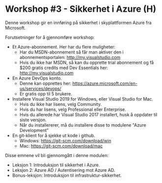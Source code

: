 # Workshop #3 - Sikkerhet i Azure (H)

Denne workshop gir en innføring på sikkerhet i skyplattformen Azure fra Microsoft.

Forutsetninger for å gjennomføre workshop:
* Et Azure-abonnement. Her har du flere muligheter:
  * Har du MSDN-abonnement så får man aktiver den i abonnementsportalen: http://my.visualstudio.com
  * Hvis du ikke har MSDN, så kan du opprette trial abonnement og få $200 gratis credits med Dev Essentials her: http://my.visualstudio.com  
* En Azure DevOps konto. 
  * Denne kan opprettes her: https://azure.microsoft.com/en-us/services/devops/
  * Er gratis opp til 5 brukere.
* Installere Visual Studio 2019 for Windows, eller Visual Studio for Mac. 
  * Hvis du ikke har lisens, velg Community.
  * Hvis du har lisens, velg Professional eller Enterprise.
  * Hvis du allerede har Visual Studio 2017 installert, husk å oppdater til siste versjon.
  * Når du installererer, må du installere disse to modulene "Azure Development"
* En git-klient for å sjekke ut kode i github.
  * Windows: https://git-scm.com/download/win
  * Mac: https://git-scm.com/download/mac

Disse emnene vil bli gjennomgått i denne modulen:
* Leksjon 1: Introduksjon til sikkerhet i Azure.
* Leksjon 2: Azure AD / Autentisering mot Azure AD.
* Bonus-leksjon: Introduksjon til infrastruktur-sikkerhet.